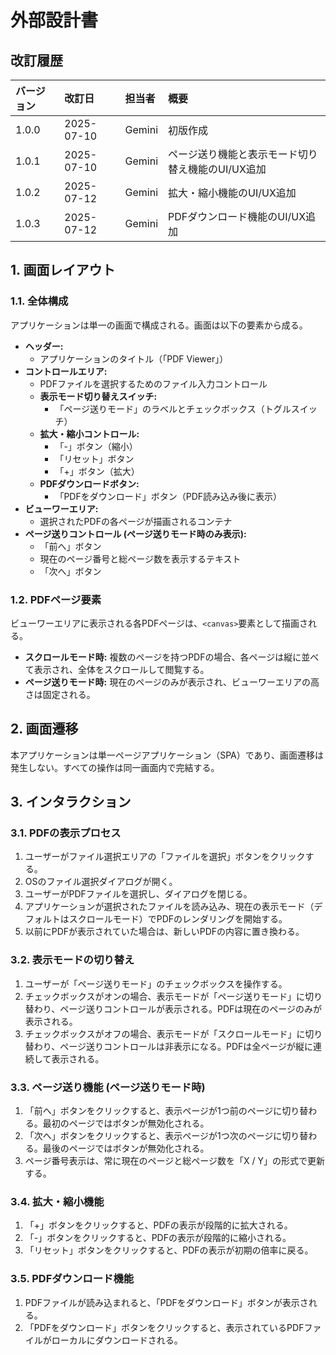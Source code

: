# 外部設計書

## 改訂履歴

| バージョン | 改訂日     | 担当者 | 概要     |
| :--- | :--- | :--- | :--- |
| 1.0.0    | 2025-07-10 | Gemini | 初版作成 |
| 1.0.1    | 2025-07-10 | Gemini | ページ送り機能と表示モード切り替え機能のUI/UX追加 |
| 1.0.2    | 2025-07-12 | Gemini | 拡大・縮小機能のUI/UX追加
| 1.0.3    | 2025-07-12 | Gemini | PDFダウンロード機能のUI/UX追加 |

## 1. 画面レイアウト

### 1.1. 全体構成

アプリケーションは単一の画面で構成される。画面は以下の要素から成る。

- **ヘッダー:**
    - アプリケーションのタイトル（「PDF Viewer」）
- **コントロールエリア:**
    - PDFファイルを選択するためのファイル入力コントロール
    - **表示モード切り替えスイッチ:**
        - 「ページ送りモード」のラベルとチェックボックス（トグルスイッチ）
    - **拡大・縮小コントロール:**
        - 「-」ボタン（縮小）
        - 「リセット」ボタン
        - 「+」ボタン（拡大）
    - **PDFダウンロードボタン:**
        - 「PDFをダウンロード」ボタン（PDF読み込み後に表示）
- **ビューワーエリア:**
    - 選択されたPDFの各ページが描画されるコンテナ
- **ページ送りコントロール (ページ送りモード時のみ表示):**
    - 「前へ」ボタン
    - 現在のページ番号と総ページ数を表示するテキスト
    - 「次へ」ボタン

### 1.2. PDFページ要素

ビューワーエリアに表示される各PDFページは、`<canvas>`要素として描画される。

- **スクロールモード時:** 複数のページを持つPDFの場合、各ページは縦に並べて表示され、全体をスクロールして閲覧する。
- **ページ送りモード時:** 現在のページのみが表示され、ビューワーエリアの高さは固定される。

## 2. 画面遷移

本アプリケーションは単一ページアプリケーション（SPA）であり、画面遷移は発生しない。すべての操作は同一画面内で完結する。

## 3. インタラクション

### 3.1. PDFの表示プロセス

1.  ユーザーがファイル選択エリアの「ファイルを選択」ボタンをクリックする。
2.  OSのファイル選択ダイアログが開く。
3.  ユーザーがPDFファイルを選択し、ダイアログを閉じる。
4.  アプリケーションが選択されたファイルを読み込み、現在の表示モード（デフォルトはスクロールモード）でPDFのレンダリングを開始する。
5.  以前にPDFが表示されていた場合は、新しいPDFの内容に置き換わる。

### 3.2. 表示モードの切り替え

1.  ユーザーが「ページ送りモード」のチェックボックスを操作する。
2.  チェックボックスがオンの場合、表示モードが「ページ送りモード」に切り替わり、ページ送りコントロールが表示される。PDFは現在のページのみが表示される。
3.  チェックボックスがオフの場合、表示モードが「スクロールモード」に切り替わり、ページ送りコントロールは非表示になる。PDFは全ページが縦に連続して表示される。

### 3.3. ページ送り機能 (ページ送りモード時)

1.  「前へ」ボタンをクリックすると、表示ページが1つ前のページに切り替わる。最初のページではボタンが無効化される。
2.  「次へ」ボタンをクリックすると、表示ページが1つ次のページに切り替わる。最後のページではボタンが無効化される。
3.  ページ番号表示は、常に現在のページと総ページ数を「X / Y」の形式で更新する。

### 3.4. 拡大・縮小機能

1.  「+」ボタンをクリックすると、PDFの表示が段階的に拡大される。
2.  「-」ボタンをクリックすると、PDFの表示が段階的に縮小される。
3.  「リセット」ボタンをクリックすると、PDFの表示が初期の倍率に戻る。

### 3.5. PDFダウンロード機能

1.  PDFファイルが読み込まれると、「PDFをダウンロード」ボタンが表示される。
2.  「PDFをダウンロード」ボタンをクリックすると、表示されているPDFファイルがローカルにダウンロードされる。
